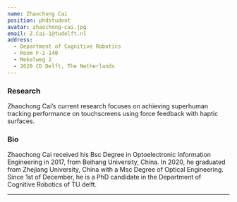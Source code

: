 ```yaml
---
name: Zhaochong Cai
position: phdstudent
avatar: zhaochong-cai.jpg
email: Z.Cai-1@tudelft.nl
address:
  - Department of Cognitive Robotics
  - Room F-2-140
  - Mekelweg 2
  - 2628 CD Delft, The Netherlands
---
```



### Research

Zhaochong Cai’s current research focuses on achieving superhuman tracking performance on touchscreens using force feedback with haptic surfaces.



### Bio

Zhaochong Cai received his Bsc Degree in Optoelectronic Information Engineering in 2017, from Beihang University, China. In 2020, he graduated from Zhejiang University, China with a Msc Degree of Optical Engineering. Since 1st of December, he is a PhD candidate in the Department of Cognitive Robotics of TU delft.

<hr>
